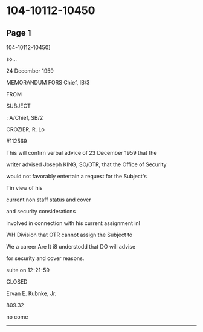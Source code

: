 # 104-10112-10450

## Page 1

104-10112-10450]

so...

24 December 1959

MEMORANDUM FORS Chief, IB/3

FROM

SUBJECT

: A/Chief, SB/2

CROZIER, R. Lo

#112569

This will confirn verbal advice of 23 December 1959 that the

writer advised Joseph KING, SO/OTR, that the Office of Security

would not favorably entertain a request for the Subject's

Tin view of his

current non staff status and cover

and security considerations

involved in connection with his current assignment inl

WH Division that OTR cannot assign the Subject to

We a career Are It i8 understodd that DO will advise

for security and cover reasons.

sulte on 12-21-59

CLOSED

Ervan E. Kubnke, Jr.

809.32

no come

---

